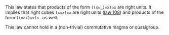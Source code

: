 This law states that products of the form `((x◇_)◇x)◇x` are right units.  It implies that right cubes `(x◇x)◇x` are right units ([law 108](https://teorth.github.io/equational_theories/implications/?108)) and products of the form `((x◇x)◇x)◇_` as well.

This law cannot hold in a (non-trivial) commutative magma or quasigroup.
